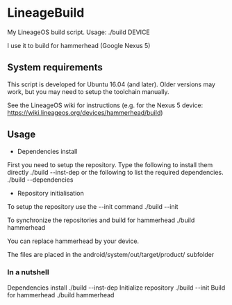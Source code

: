 # LineageBuild

My LineageOS build script. Usage:
    ./build DEVICE

I use it to build for hammerhead (Google Nexus 5)

## System requirements

This script is developed for Ubuntu 16.04 (and later). Older versions may work, but you may need to setup the toolchain manually.

See the LineageOS wiki for instructions (e.g. for the Nexus 5 device: https://wiki.lineageos.org/devices/hammerhead/build)

## Usage

* Dependencies install

First you need to setup the repository. Type the following to install them directly
    ./build --inst-dep
or the following to list the required dependencies.
    ./build --dependencies

* Repository initialisation

To setup the repository use the --init command
    ./build --init

To synchronize the repositories and build for hammerhead
    ./build hammerhead

You can replace hammerhead by your device.

The files are placed in the android/system/out/target/product/ subfolder

### In a nutshell

Dependencies install
    ./build --inst-dep
Initialize repository
    ./build --init
Build for hammerhead
    ./build hammerhead


